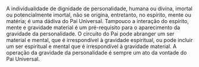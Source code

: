 ﻿A individualidade de dignidade de personalidade, humana ou divina, imortal ou potencialmente imortal, não se origina, entretanto, no espírito, mente ou matéria; é uma dádiva do Pai Universal. Tampouco a interação do espírito, mente e gravidade material é um pré-requisito para o aparecimento da gravidade da personalidade. O circuito do Pai pode abranger um ser material e mental, que é irrespondível à gravidade espiritual, ou pode incluir um ser espiritual e mental que é irrespondível à gravidade material. A operação da gravidade da personalidade é sempre um ato da vontade do Pai Universal.